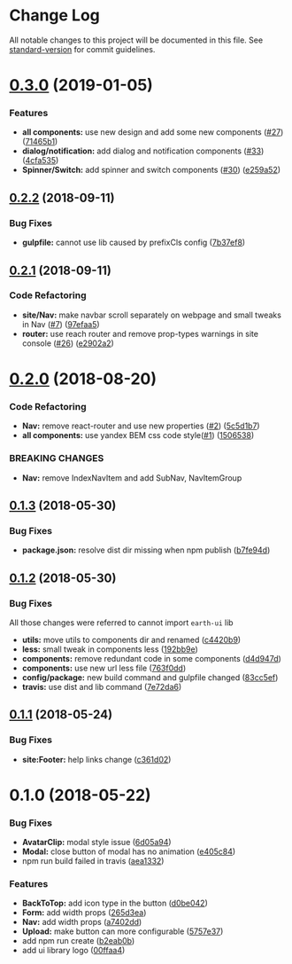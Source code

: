 # Change Log

All notable changes to this project will be documented in this file. See [standard-version](https://github.com/conventional-changelog/standard-version) for commit guidelines.

<a name="0.3.0"></a>
# [0.3.0](https://github.com/G-Explorer/earth-ui/compare/v0.2.2...v0.3.0) (2019-01-05)


### Features

* **all components:** use new design and add some new components ([#27](https://github.com/G-Explorer/earth-ui/issues/27)) ([71465b1](https://github.com/G-Explorer/earth-ui/commit/71465b1))
* **dialog/notification:** add dialog and notification components ([#33](https://github.com/G-Explorer/earth-ui/issues/33)) ([4cfa535](https://github.com/G-Explorer/earth-ui/commit/4cfa535))
* **Spinner/Switch:** add spinner and switch components ([#30](https://github.com/G-Explorer/earth-ui/issues/30)) ([e259a52](https://github.com/G-Explorer/earth-ui/commit/e259a52))



<a name="0.2.2"></a>
## [0.2.2](https://github.com/G-Explorer/earth-ui/compare/v0.2.1...v0.2.2) (2018-09-11)


### Bug Fixes

* **gulpfile:** cannot use lib caused by prefixCls config ([7b37ef8](https://github.com/G-Explorer/earth-ui/commit/7b37ef8))



<a name="0.2.1"></a>
## [0.2.1](https://github.com/G-Explorer/earth-ui/compare/v0.2.0...v0.2.1) (2018-09-11)


### Code Refactoring

* **site/Nav:** make navbar scroll separately on webpage and small tweaks in Nav ([#7](https://github.com/G-Explorer/earth-ui/pull/7)) ([97efaa5](https://github.com/G-Explorer/earth-ui/commit/97efaa5))
* **router:** use reach router and remove prop-types warnings in site console ([#26](https://github.com/G-Explorer/earth-ui/pull/26)) ([e2902a2](https://github.com/G-Explorer/earth-ui/commit/e2902a2))



<a name="0.2.0"></a>
# [0.2.0](https://github.com/G-Explorer/earth-ui/compare/v0.1.3...v0.2.0) (2018-08-20)


### Code Refactoring

* **Nav:** remove react-router and use new properties ([#2](https://github.com/G-Explorer/earth-ui/issues/2)) ([5c5d1b7](https://github.com/G-Explorer/earth-ui/commit/5c5d1b7))
* **all components:** use yandex BEM css code style([#1](https://github.com/G-Explorer/earth-ui/issues/1)) ([1506538](https://github.com/G-Explorer/earth-ui/commit/1506538))


### BREAKING CHANGES

* **Nav:** remove IndexNavItem and add SubNav, NavItemGroup



<a name="0.1.3"></a>
## [0.1.3](https://github.com/G-Explorer/earth-ui/compare/v0.1.2...v0.1.3) (2018-05-30)


### Bug Fixes

* **package.json:** resolve dist dir missing when npm publish ([b7fe94d](https://github.com/G-Explorer/earth-ui/commit/b7fe94d))



<a name="0.1.2"></a>
## [0.1.2](https://github.com/G-Explorer/earth-ui/compare/v0.1.1...v0.1.2) (2018-05-30)


### Bug Fixes

All those changes were referred to cannot import `earth-ui` lib

* **utils:** move utils to components dir and renamed ([c4420b9](https://github.com/G-Explorer/earth-ui/commit/c4420b9))
* **less:** small tweak in components less ([192bb9e](https://github.com/G-Explorer/earth-ui/commit/192bb9e))
* **components:** remove redundant code in some components ([d4d947d](https://github.com/G-Explorer/earth-ui/commit/d4d947d))
* **components:** use new url less file ([763f0dd](https://github.com/G-Explorer/earth-ui/commit/763f0dd))
* **config/package:** new build command and gulpfile changed ([83cc5ef](https://github.com/G-Explorer/earth-ui/commit/83cc5ef))
* **travis:** use dist and lib command ([7e72da6](https://github.com/G-Explorer/earth-ui/commit/7e72da6))



<a name="0.1.1"></a>
## [0.1.1](https://github.com/G-Explorer/earth-ui/compare/v0.1.0...v0.1.1) (2018-05-24)


### Bug Fixes

* **site:Footer:** help links change ([c361d02](https://github.com/G-Explorer/earth-ui/commit/c361d02))



<a name="0.1.0"></a>
# 0.1.0 (2018-05-22)


### Bug Fixes

* **AvatarClip:** modal style issue ([6d05a94](https://github.com/G-Explorer/earth-ui/commit/6d05a94))
* **Modal:** close button of modal has no animation ([e405c84](https://github.com/G-Explorer/earth-ui/commit/e405c84))
* npm run build failed in travis ([aea1332](https://github.com/G-Explorer/earth-ui/commit/aea1332))


### Features

* **BackToTop:** add icon type in the button ([d0be042](https://github.com/G-Explorer/earth-ui/commit/d0be042))
* **Form:** add width props ([265d3ea](https://github.com/G-Explorer/earth-ui/commit/265d3ea))
* **Nav:** add width props ([a7402dd](https://github.com/G-Explorer/earth-ui/commit/a7402dd))
* **Upload:** make button can more configurable ([5757e37](https://github.com/G-Explorer/earth-ui/commit/5757e37))
* add npm run create ([b2eab0b](https://github.com/G-Explorer/earth-ui/commit/b2eab0b))
* add ui library logo ([00ffaa4](https://github.com/G-Explorer/earth-ui/commit/00ffaa4))
